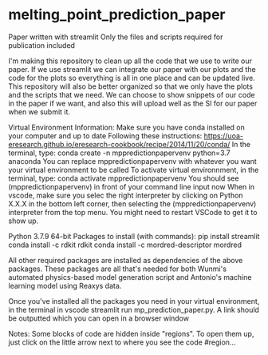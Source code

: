 # melting_point_prediction_paper

Paper written with streamlit
Only the files and scripts required for publication included 

I'm making this repository to clean up all the code that we use to write our paper. If we use streamlit we can integrate our paper with our plots and the code for the plots so everything is all in one place and can be updated live. This repository will also be better organized so that we only have the plots and the scripts that we need. We can choose to show snippets of our code in the paper if we want, and also this will upload well as the SI for our paper when we submit it.

Virtual Environment Information:
    Make sure you have conda installed on your computer and up to date
    Following these instructions: https://uoa-eresearch.github.io/eresearch-cookbook/recipe/2014/11/20/conda/
    In the terminal, type: conda create -n mppredictionpapervenv python=3.7 anaconda
        You can replace mppredictionpapervenv with whatever you want your virtual environment to be called
    To activate virtual environnment, in the terminal, type: conda activate mppredictionpapervenv
        You should see (mppredictionpapervenv) in front of your command line input now
    When in vscode, make sure you selec the right interpreter by clicking on Python X.X.X in the bottom left corner, then selecting the (mppredictionpapervenv) interpreter from the top menu. You might need to restart VSCode to get it to show up.

Python 3.7.9 64-bit
Packages to install (with commands):
    pip install streamlit
    conda install -c rdkit rdkit
    conda install -c mordred-descriptor mordred

All other required packages are installed as dependencies of the above packages. These packages are all that's needed for both Wunmi's automated physics-based model generation script and Antonio's machine learning model using Reaxys data.

Once you've installed all the packages you need in your virtual environment, in the terminal in vscode streamlit run mp_prediction_paper.py. A link should be outputted which you can open in a browser window

Notes:
Some blocks of code are hidden inside "regions". To open them up, just click on the little arrow next to where you see the code #region...